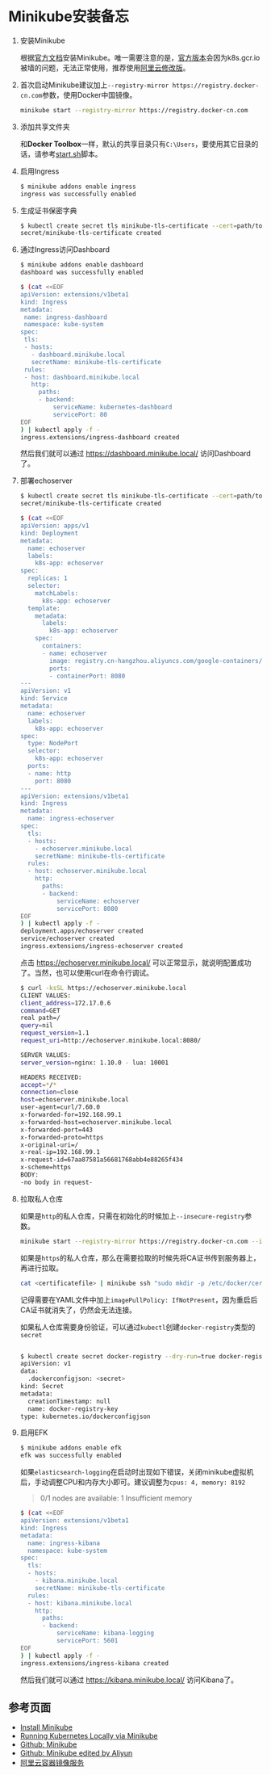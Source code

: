 # Minikube安装备忘

1.  安装Minikube

    根据[官方文档](https://kubernetes.io/docs/tasks/tools/install-minikube/)安装Minikube。唯一需要注意的是，[官方版本](https://github.com/kubernetes/minikube/releases)会因为k8s.gcr.io被墙的问题，无法正常使用，推荐使用[阿里云修改版](https://github.com/AliyunContainerService/minikube/releases)。

2.  首次启动Minikube建议加上`--registry-mirror https://registry.docker-cn.com`参数，使用Docker中国镜像。

    ```sh
    minikube start --registry-mirror https://registry.docker-cn.com
    ```

3.  添加共享文件夹

    和**Docker Toolbox**一样，默认的共享目录只有`C:\Users`，要使用其它目录的话，请参考[start.sh](start.sh)脚本。

4.  启用Ingress

    ```sh
    $ minikube addons enable ingress
    ingress was successfully enabled
    ```

5.  生成证书保密字典

    ```sh
    $ kubectl create secret tls minikube-tls-certificate --cert=path/to/tls.cert --key=path/to/tls.key -n kube-system
    secret/minikube-tls-certificate created
    ```

6.  通过Ingress访问Dashboard

    ```sh
    $ minikube addons enable dashboard
    dashboard was successfully enabled

    $ (cat <<EOF
    apiVersion: extensions/v1beta1
    kind: Ingress
    metadata:
     name: ingress-dashboard
     namespace: kube-system
    spec:
     tls:
     - hosts:
       - dashboard.minikube.local
       secretName: minikube-tls-certificate
     rules:
     - host: dashboard.minikube.local
       http:
         paths:
         - backend:
             serviceName: kubernetes-dashboard
             servicePort: 80
    EOF
    ) | kubectl apply -f -
    ingress.extensions/ingress-dashboard created
    ```

    然后我们就可以通过 https://dashboard.minikube.local/ 访问Dashboard了。

7.  部署echoserver

    ```sh
    $ kubectl create secret tls minikube-tls-certificate --cert=path/to/tls.cert --key=path/to/tls.key
    secret/minikube-tls-certificate created

    $ (cat <<EOF
    apiVersion: apps/v1
    kind: Deployment
    metadata:
      name: echoserver
      labels:
        k8s-app: echoserver
    spec:
      replicas: 1
      selector:
        matchLabels:
          k8s-app: echoserver
      template:
        metadata:
          labels:
            k8s-app: echoserver
        spec:
          containers:
          - name: echoserver
            image: registry.cn-hangzhou.aliyuncs.com/google-containers/echoserver:1.4
            ports:
            - containerPort: 8080
    ---
    apiVersion: v1
    kind: Service
    metadata:
      name: echoserver
      labels:
        k8s-app: echoserver
    spec:
      type: NodePort
      selector:
        k8s-app: echoserver
      ports:
      - name: http
        port: 8080
    ---
    apiVersion: extensions/v1beta1
    kind: Ingress
    metadata:
      name: ingress-echoserver
    spec:
      tls:
      - hosts:
        - echoserver.minikube.local
        secretName: minikube-tls-certificate
      rules:
      - host: echoserver.minikube.local
        http:
          paths:
          - backend:
              serviceName: echoserver
              servicePort: 8080
    EOF
    ) | kubectl apply -f -
    deployment.apps/echoserver created
    service/echoserver created
    ingress.extensions/ingress-echoserver created
    ```

    点击 https://echoserver.minikube.local/ 可以正常显示，就说明配置成功了。当然，也可以使用curl在命令行调试。

    ```sh
    $ curl -ksSL https://echoserver.minikube.local
    CLIENT VALUES:
    client_address=172.17.0.6
    command=GET
    real path=/
    query=nil
    request_version=1.1
    request_uri=http://echoserver.minikube.local:8080/

    SERVER VALUES:
    server_version=nginx: 1.10.0 - lua: 10001

    HEADERS RECEIVED:
    accept=*/*
    connection=close
    host=echoserver.minikube.local
    user-agent=curl/7.60.0
    x-forwarded-for=192.168.99.1
    x-forwarded-host=echoserver.minikube.local
    x-forwarded-port=443
    x-forwarded-proto=https
    x-original-uri=/
    x-real-ip=192.168.99.1
    x-request-id=67aa87581a56681768abb4e88265f434
    x-scheme=https
    BODY:
    -no body in request-
    ```

8.  拉取私人仓库

    如果是`http`的私人仓库，只需在初始化的时候加上`--insecure-registry`参数。

    ```sh
    minikube start --registry-mirror https://registry.docker-cn.com --insecure-registry <domain>
    ```

    如果是`https`的私人仓库，那么在需要拉取的时候先将CA证书传到服务器上，再进行拉取。

    ```sh
    cat <certificatefile> | minikube ssh "sudo mkdir -p /etc/docker/certs.d/<docker-server> && sudo tee /etc/docker/certs.d/<docker-server>/ca.crt"
    ```

    记得需要在YAML文件中加上`imagePullPolicy: IfNotPresent`，因为重启后CA证书就消失了，仍然会无法连接。

    如果私人仓库需要身份验证，可以通过`kubectl`创建`docker-registry`类型的`secret`

    ```sh
    
    $ kubectl create secret docker-registry --dry-run=true docker-registry-key --docker-server=<domain> --docker-username=<username> --docker-password=<password> --docker-email=<email> -o yaml
    apiVersion: v1
    data:
      .dockerconfigjson: <secret>
    kind: Secret
    metadata:
      creationTimestamp: null
      name: docker-registry-key
    type: kubernetes.io/dockerconfigjson
    ```

9.  启用EFK

    ```sh
    $ minikube addons enable efk
    efk was successfully enabled
    ```

    如果`elasticsearch-logging`在启动时出现如下错误，关闭minikube虚拟机后，手动调整CPU和内存大小即可。建议调整为`cpus: 4, memory: 8192`

    > 0/1 nodes are available: 1 Insufficient memory

    ```sh
    $ (cat <<EOF
    apiVersion: extensions/v1beta1
    kind: Ingress
    metadata:
      name: ingress-kibana
      namespace: kube-system
    spec:
      tls:
      - hosts:
        - kibana.minikube.local
        secretName: minikube-tls-certificate
      rules:
      - host: kibana.minikube.local
        http:
          paths:
          - backend:
              serviceName: kibana-logging
              servicePort: 5601
    EOF
    ) | kubectl apply -f -
    ingress.extensions/ingress-kibana created
    ```

    然后我们就可以通过 https://kibana.minikube.local/ 访问Kibana了。

## 参考页面

- [Install Minikube](https://kubernetes.io/docs/tasks/tools/install-minikube/)
- [Running Kubernetes Locally via Minikube](https://kubernetes.io/docs/setup/minikube/)
- [Github: Minikube](https://github.com/kubernetes/minikube)
- [Github: Minikube edited by Aliyun](https://github.com/AliyunContainerService/minikube)
- [阿里云容器镜像服务](https://dev.aliyun.com/search.html)